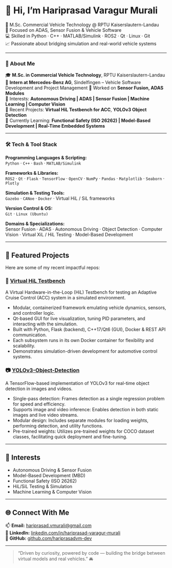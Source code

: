 # 👋 Hi, I’m Hariprasad Varagur Murali  

🚗 M.Sc. Commercial Vehicle Technology @ RPTU Kaiserslautern-Landau  
🔬 Focused on ADAS, Sensor Fusion & Vehicle Software  
💻 Skilled in Python · C++ · MATLAB/Simulink · ROS2 · Qt · Linux · Git  
📈 Passionate about bridging simulation and real-world vehicle systems  

---

### 👋 About Me
🎓 **M.Sc. in Commercial Vehicle Technology**, RPTU Kaiserslautern-Landau  
💼 **Intern at Mercedes-Benz AG**, Sindelfingen – Vehicle Software Development and Project Management
🚗 Worked on **Sensor Fusion, ADAS Modules**  
🤖 Interests: **Autonomous Driving | ADAS | Sensor Fusion | Machine Learning | Computer Vision**  
🧪 Recent Projects: **Virtual HiL Testbench for ACC**, **YOLOv3 Object Detection**  
🌱 Currently Learning: **Functional Safety (ISO 26262) | Model-Based Development | Real-Time Embedded Systems**

---

### 🛠️ Tech & Tool Stack

**Programming Languages & Scripting:**  
`Python` · `C++` · `Bash` · `MATLAB/Simulink`

**Frameworks & Libraries:**  
`ROS2` · `Qt` · `Flask` · `TensorFlow` · `OpenCV` · `NumPy` · `Pandas` · `Matplotlib` · `Seaborn` · `Plotly`

**Simulation & Testing Tools:**  
`Gazebo` · `CANoe` · `Docker` · Virtual HiL / SiL frameworks

**Version Control & OS:**  
`Git` · `Linux (Ubuntu)`

**Domains & Specializations:**  
Sensor Fusion · ADAS · Autonomous Driving · Object Detection · Computer Vision · Virtual XiL / HiL Testing · Model-Based Development

---

## 🚀 Featured Projects  
Here are some of my recent impactful repos:

### 🔧 [Virtual HiL Testbench](https://github.com/hariprasadvm-dev/virtual-hil-testbench)  
A Virtual Hardware-in-the-Loop (HiL) Testbench for testing an Adaptive Cruise Control (ACC) system in a simulated environment.
- Modular, containerized framework emulating vehicle dynamics, sensors, and controller logic.
- Qt-based GUI for live visualization, tuning PID parameters, and interacting with the simulation.
- Built with Python, Flask (backend), C++17/Qt6 (GUI), Docker & REST API communication.
- Each subsystem runs in its own Docker container for flexibility and scalability.
- Demonstrates simulation-driven development for automotive control systems.

### 📷 [YOLOv3-Object-Detection](https://github.com/hariprasadvm-dev/yolov3-object-detection)  
A TensorFlow-based implementation of YOLOv3 for real-time object detection in images and videos.
- Single-pass detection: Frames detection as a single regression problem for speed and efficiency.
- Supports image and video inference: Enables detection in both static images and live video streams.
- Modular design: Includes separate modules for loading weights, performing detection, and utility functions.
- Pre-trained weights: Utilizes pre-trained weights for COCO dataset classes, facilitating quick deployment and fine-tuning.

---

## 🧠 Interests  
- Autonomous Driving & Sensor Fusion  
- Model-Based Development (MBD)  
- Functional Safety (ISO 26262)  
- HiL/SiL Testing & Simulation  
- Machine Learning & Computer Vision  

---

## 🌐 Connect With Me  

📫 **Email:** hariprasad.vmurali@gmail.com  
🔗 **LinkedIn:** [linkedin.com/in/hariprasad-varagur-murali](https://www.linkedin.com/in/hariprasad-varagur-murali)  
🐙 **GitHub:** [github.com/hariprasadvm-dev](https://github.com/hariprasadvm-dev)  

---

> “Driven by curiosity, powered by code — building the bridge between virtual models and real vehicles.” 🚘  

